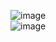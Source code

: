![image](https://user-images.githubusercontent.com/13326808/87089023-7088dd00-c23e-11ea-84b1-9628bdee9a3d.png)    
![image](https://user-images.githubusercontent.com/13326808/87089043-77afeb00-c23e-11ea-9538-1a80cec74ede.png)
